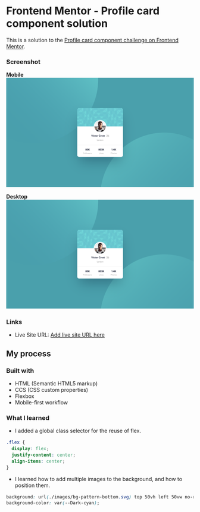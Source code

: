 # Frontend Mentor - Profile card component solution

This is a solution to the [Profile card component challenge on Frontend Mentor](https://www.frontendmentor.io/challenges/profile-card-component-cfArpWshJ). 

### Screenshot

**Mobile**
![](/project-screenshots/desktop.png)

**Desktop**
![](/project-screenshots/desktop.png)


### Links

- Live Site URL: [Add live site URL here](https://fm-profile-card-component-dsen.netlify.app/)

## My process

### Built with

- HTML (Semantic HTML5 markup)
- CCS (CSS custom properties)
- Flexbox
- Mobile-first workflow

### What I learned

- I added a global class selector for the reuse of flex. 
```css
.flex {
  display: flex;
  justify-content: center;
  align-items: center;
}
```

- I learned how to add multiple images to the background, and how to position them. 
```css
background: url(./images/bg-pattern-bottom.svg) top 50vh left 50vw no-repeat, url(./images/bg-pattern-top.svg) bottom 40vh right 51vw no-repeat;
background-color: var(--Dark-cyan);
```

